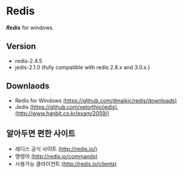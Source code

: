 # Redis #

***Redis*** for windows.


Version 
- 
-  redis-2.4.5
-  jedis-2.1.0 (fully compatible with redis 2.8.x and 3.0.x.)

Downlaods
- 
- Redis for Windows [(https://github.com/dmajkic/redis/downloads)](https://github.com/dmajkic/redis/downloads)
- Jedis [(https://github.com/xetorthio/jedis)](https://github.com/xetorthio/jedis), [(http://www.hanbit.co.kr/exam/2059/)](http://www.hanbit.co.kr/exam/2059/)
       

알아두면 편한 사이트
-  
- 레디스 공식 사이트 [(http://redis.io/)](http://redis.io/) 
- 명령어 [(http://redis.io/commands)](http://redis.io/commands) 
- 사용가능 클라이언트 [(http://redis.io/clients)](http://redis.io/clients) 
